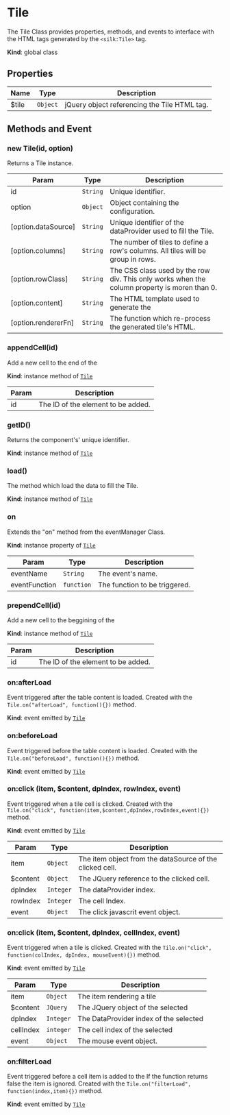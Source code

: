# Tile
 The Tile Class provides properties, methods, and events to interface with the HTML tags generated by  the ```<silk:Tile>``` tag.

**Kind**: global class  
## Properties

| Name | Type | Description |
| --- | --- | --- |
| $tile | <code>Object</code> | jQuery object referencing the Tile HTML tag. |



## Methods and Event
 <a name="_new"></a>

### new Tile(id, option)
Returns a Tile instance.


| Param | Type | Description |
| --- | --- | --- |
| id | <code>String</code> | Unique identifier. |
| option | <code>Object</code> | Object containing the configuration. |
| [option.dataSource] | <code>String</code> | Unique identifier of the dataProvider used to fill the Tile. |
| [option.columns] | <code>String</code> | The number of tiles to define a row's columns. All tiles will be group in rows. |
| [option.rowClass] | <code>String</code> | The CSS class used by the row div. This only works when the column property is moren than 0. |
| [option.content] | <code>String</code> | The HTML template used to generate the  |
| [option.rendererFn] | <code>String</code> | The function which re-process the generated tile's HTML. |

<a name="Tile+appendCell"></a>

### appendCell(id)
Add a new cell to the end of the 

**Kind**: instance method of [<code>Tile</code>](#Tile)  

| Param | Description |
| --- | --- |
| id | The ID of the element to be added. |

<a name="Tile+getID"></a>

### getID()
Returns the component's' unique identifier.

**Kind**: instance method of [<code>Tile</code>](#Tile)  
<a name="Tile+load"></a>

### load()
The method which load the data to fill the Tile.

**Kind**: instance method of [<code>Tile</code>](#Tile)  
<a name="Tile+on"></a>

### on
Extends the "on" method from the eventManager Class.

**Kind**: instance property of [<code>Tile</code>](#Tile)  

| Param | Type | Description |
| --- | --- | --- |
| eventName | <code>String</code> | The event's name. |
| eventFunction | <code>function</code> | The function to be triggered. |

<a name="Tile+prependCell"></a>

### prependCell(id)
Add a new cell to the beggining of the 

**Kind**: instance method of [<code>Tile</code>](#Tile)  

| Param | Description |
| --- | --- |
| id | The ID of the element to be added. |

<a name="Tile+Event_afterLoad"></a>

### on:afterLoad
Event triggered after the table content is loaded. Created with the ```Tile.on("afterLoad", function(){})``` method.

**Kind**: event emitted by [<code>Tile</code>](#Tile)  
<a name="Tile+Event_beforeLoad"></a>

### on:beforeLoad
Event triggered before the table content is loaded. Created with the ```Tile.on("beforeLoad", function(){})``` method.

**Kind**: event emitted by [<code>Tile</code>](#Tile)  
<a name="Tile+Event_click"></a>

### on:click (item, $content, dpIndex, rowIndex, event)
Event triggered when a tile cell is clicked. Created with the ```Tile.on("click", function(item,$content,dpIndex,rowIndex,event){})``` method.

**Kind**: event emitted by [<code>Tile</code>](#Tile)  

| Param | Type | Description |
| --- | --- | --- |
| item | <code>Object</code> | The item object from the dataSource of the clicked cell. |
| $content | <code>Object</code> | The JQuery reference to the clicked cell. |
| dpIndex | <code>Integer</code> | The dataProvider index. |
| rowIndex | <code>Integer</code> | The cell Index. |
| event | <code>Object</code> | The click javascrit event object. |

<a name="Tile+Event_click"></a>

### on:click (item, $content, dpIndex, cellIndex, event)
Event triggered when a tile is clicked. Created with the ```Tile.on("click", function(colIndex, dpIndex, mouseEvent){})``` method.

**Kind**: event emitted by [<code>Tile</code>](#Tile)  

| Param | Type | Description |
| --- | --- | --- |
| item | <code>Object</code> | The item rendering a tile |
| $content | <code>JQuery</code> | The JQuery object of the selected  |
| dpIndex | <code>Integer</code> | The DataProvider index of the selected  |
| cellIndex | <code>integer</code> | The cell index of the selected  |
| event | <code>Object</code> | The mouse event object. |

<a name="Tile+Event_filterLoad"></a>

### on:filterLoad
Event triggered before a cell item is added to the  If the function returns false the item is ignored.
Created with the ```Tile.on("filterLoad", function(index,item){})``` method.

**Kind**: event emitted by [<code>Tile</code>](#Tile)  


